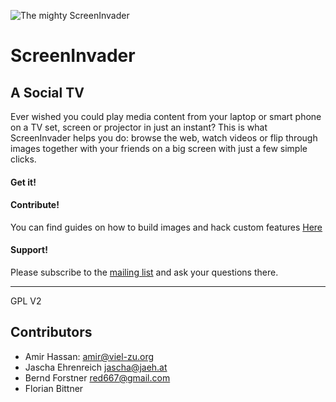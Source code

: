 ![The mighty ScreenInvader](http://metalab.github.com/ScreenInvader/images/logo.png)

# ScreenInvader
## A Social TV

Ever wished you could play media content from your laptop or smart phone on a TV set, screen or projector in just an instant? 
This is what ScreenInvader helps you do: browse the web, watch videos or flip through images together with your friends on a big screen with just a few simple clicks.     	

#### Get it! #####


#### Contribute! #####

You can find guides on how to build images and hack custom features [Here](https://github.com/Metalab/ScreenInvader/wiki/Home)

#### Support! #####

Please subscribe to the [mailing list](https://lists.metalab.at/mailman/listinfo/ctrl-cut) and ask your questions there.

-------

GPL V2


Contributors
-----------

* Amir Hassan: <amir@viel-zu.org>
* Jascha Ehrenreich <jascha@jaeh.at>
* Bernd Forstner <red667@gmail.com>
* Florian Bittner
